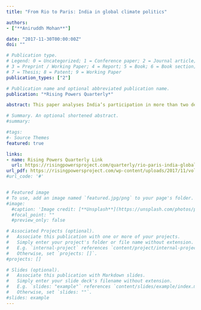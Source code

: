 ```yaml
---
title: "From Rio to Paris: India in global climate politics" 

authors: 
- ["**Aniruddh Mohan**"]

date: "2017-11-30T00:00:00Z"
doi: ""

# Publication type.
# Legend: 0 = Uncategorized; 1 = Conference paper; 2 = Journal article;
# 3 = Preprint / Working Paper; 4 = Report; 5 = Book; 6 = Book section;
# 7 = Thesis; 8 = Patent; 9 = Working Paper
publication_types: ["2"]

# Publication name and optional abbreviated publication name.
publication: "*Rising Powers Quarterly*"

abstract: This paper analyses India’s participation in more than two decades of global climate politics. India has transitioned from a protest voice on the fringes of global climate policy to one that is actively shaping international efforts to combat climate change. Analysis of the drivers behind India’s negotiating positions on climate change thus far has focused on the competing motives of equity and co-benefits, which has however been insufficient to explain some of India’s recent actions in global climate governance. There is a gap in the literature with regards to the analysis of Indian climate policy as situated in its larger foreign policy agenda and objectives. This paper studies the evolution of India’s climate policy through the perspective of its broader foreign policy strategy, arguing that India’s engagement with international climate politics can be better understood by locating its climate policy as a subset of its foreign policy agenda. Shifts in India’s climate change negotiation stance in the past decade have been but a part of its overall foreign policy adjustments in favour of greater responsibility in management of the global commons. Going forward, tracking Indian foreign policy objectives will yield vital clues towards India’s role in global climate action.

# Summary. An optional shortened abstract.
#summary: 

#tags:
#- Source Themes
featured: true

links:
- name: Rising Powers Quarterly Link
  url: https://risingpowersproject.com/quarterly/rio-paris-india-global-climate-politics/
url_pdf: https://risingpowersproject.com/wp-content/uploads/2017/11/vol2.3-mohan.pdf
#url_code: '#'


# Featured image
# To use, add an image named `featured.jpg/png` to your page's folder. 
#image:
  #caption: 'Image credit: [**Unsplash**](https://unsplash.com/photos/pLCdAaMFLTE)'
  #focal_point: ""
  #preview_only: false

# Associated Projects (optional).
#   Associate this publication with one or more of your projects.
#   Simply enter your project's folder or file name without extension.
#   E.g. `internal-project` references `content/project/internal-project/index.md`.
#   Otherwise, set `projects: []`.
#projects: []

# Slides (optional).
#   Associate this publication with Markdown slides.
#   Simply enter your slide deck's filename without extension.
#   E.g. `slides: "example"` references `content/slides/example/index.md`.
#   Otherwise, set `slides: ""`.
#slides: example
---
```


